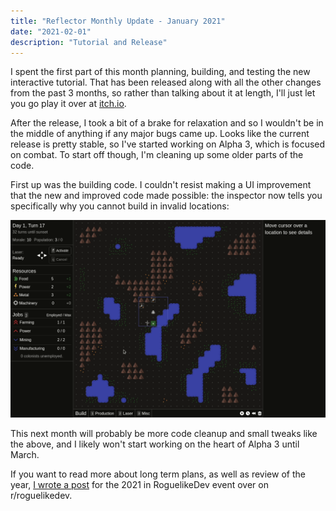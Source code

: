 ```yaml
---
title: "Reflector Monthly Update - January 2021"
date: "2021-02-01"
description: "Tutorial and Release"
---
```


I spent the first part of this month planning, building, and testing the new interactive tutorial. That has been released along with all the other changes from the past 3 months, so rather than talking about it at length, I'll just let you go play it over at [itch.io](https://mscottmoore.itch.io/reflector).

After the release, I took a bit of a brake for relaxation and so I wouldn't be in the middle of anything if any major bugs came up. Looks like the current release is pretty stable, so I've started working on Alpha 3, which is focused on combat. To start off though, I'm cleaning up some older parts of the code.

First up was the building code. I couldn't resist making a UI improvement that the new and improved code made possible: the inspector now tells you specifically why you cannot build in invalid locations:

![Specific invalid build reasons](./build-errors.gif)

This next month will probably be more code cleanup and small tweaks like the above, and I likely won't start working on the heart of Alpha 3 until March.

If you want to read more about long term plans, as well as review of the year, [I wrote a post](https://www.reddit.com/r/roguelikedev/comments/l2q1je/2021_in_roguelikedev_reflector_laser_defense/) for the 2021 in RoguelikeDev event over on r/roguelikedev.